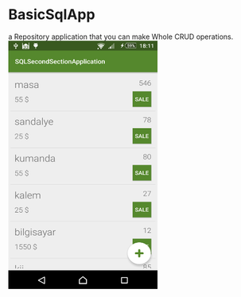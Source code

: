 # BasicSqlApp
a Repository application that
you can make Whole CRUD operations.
<img src="https://github.com/haliltprkk/BasicSqlApp/blob/master/images/sqlBasic.png" width="300" height="500" align=left/>
